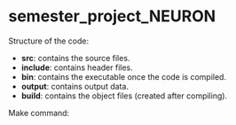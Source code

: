 # semester_project_NEURON
Structure of the code:  
* **src**: contains the source files.  
* **include**: contains header files.  
* **bin**: contains the executable once the code is compiled.  
* **output**: contains output data.  
* **build**: contains the object files (created after compiling). 

Make command:
